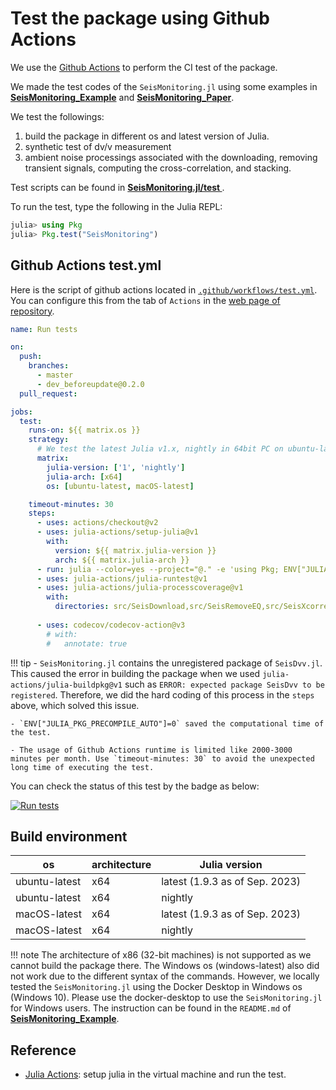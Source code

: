# Test the package using Github Actions

We use the [Github Actions](https://docs.github.com/en/actions) to perform the CI test of the package.

We made the test codes of the `SeisMonitoring.jl` using some examples in [**SeisMonitoring_Example**](https://github.com/kura-okubo/SeisMonitoring_Example) and [**SeisMonitoring_Paper**](https://github.com/kura-okubo/SeisMonitoring_Paper).

We test the followings:

1. build the package in different os and latest version of Julia.
2. synthetic test of dv/v measurement
3. ambient noise processings associated with the downloading, removing transient signals, computing the cross-correlation, and stacking.

Test scripts can be found in **[SeisMonitoring.jl/test
](https://github.com/kura-okubo/SeisMonitoring.jl/tree/dev_beforeupdate%400.2.0/test)**.

To run the test, type the following in the Julia REPL:

```julia
julia> using Pkg
julia> Pkg.test("SeisMonitoring")
```

## Github Actions test.yml

Here is the script of github actions located in [`.github/workflows/test.yml`](https://github.com/kura-okubo/SeisMonitoring.jl/blob/dev_beforeupdate%400.2.0/.github/workflows/test.yml). You can configure this from the tab of `Actions` in the [web page of repository](https://github.com/kura-okubo/SeisMonitoring.jl/actions).

```yml
name: Run tests

on: 
  push:
    branches:
      - master
      - dev_beforeupdate@0.2.0
  pull_request:

jobs:
  test:
    runs-on: ${{ matrix.os }}
    strategy:
      # We test the latest Julia v1.x, nightly in 64bit PC on ubuntu-latest and macOS-latest
      matrix:
        julia-version: ['1', 'nightly']
        julia-arch: [x64]
        os: [ubuntu-latest, macOS-latest]

    timeout-minutes: 30
    steps:
      - uses: actions/checkout@v2
      - uses: julia-actions/setup-julia@v1
        with:
          version: ${{ matrix.julia-version }}
          arch: ${{ matrix.julia-arch }}
      - run: julia --color=yes --project="@." -e 'using Pkg; ENV["JULIA_PKG_PRECOMPILE_AUTO"]=0; Pkg.Registry.add("General"); Pkg.develop(url="https://github.com/kura-okubo/SeisDvv.jl"); Pkg.instantiate(); Pkg.resolve(); Pkg.build()'
      - uses: julia-actions/julia-runtest@v1
      - uses: julia-actions/julia-processcoverage@v1
        with:
          directories: src/SeisDownload,src/SeisRemoveEQ,src/SeisXcorrelation,src/SeisStack,src/SMStats
          
      - uses: codecov/codecov-action@v3
        # with:
        #   annotate: true
```


!!! tip
    - `SeisMonitoring.jl` contains the unregistered package of `SeisDvv.jl`. This caused the error in building the package when we used `julia-actions/julia-buildpkg@v1` such as `ERROR: expected package SeisDvv to be registered`. Therefore, we did the hard coding of this process in the `steps` above, which solved this issue.

    - `ENV["JULIA_PKG_PRECOMPILE_AUTO"]=0` saved the computational time of the test.

    - The usage of Github Actions runtime is limited like 2000-3000 minutes per month. Use `timeout-minutes: 30` to avoid the unexpected long time of executing the test.

You can check the status of this test by the badge as below:

[![Run tests](https://github.com/kura-okubo/SeisMonitoring.jl/actions/workflows/test.yml/badge.svg)](https://github.com/kura-okubo/SeisMonitoring.jl/actions/workflows/test.yml)

## Build environment

| os | architecture | Julia version |
| --- | --- | --- |
| ubuntu-latest | x64 | latest (1.9.3 as of Sep. 2023) |
| ubuntu-latest | x64 | nightly |
| macOS-latest | x64 | latest (1.9.3 as of Sep. 2023) |
| macOS-latest | x64 | nightly |

!!! note
    The architecture of x86 (32-bit machines) is not supported as we cannot build the package there. The Windows os (windows-latest) also did not work due to the different syntax of the commands. However, we locally tested the `SeisMonitoring.jl` using the Docker Desktop in Windows os (Windows 10). Please use the docker-desktop to use the `SeisMonitoring.jl` for Windows users. The instruction can be found in the `README.md` of [**SeisMonitoring_Example**](https://github.com/kura-okubo/SeisMonitoring_Example#how-to-run-the-notebook).

## Reference
- [Julia Actions](https://github.com/julia-actions): setup julia in the virtual machine and run the test.
